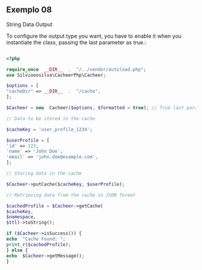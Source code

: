 ## Exemplo 08

<p>String Data Output</p>
To configure the output type you want, you have to enable it when you instantiate the class, passing the last parameter as true.:

```php

<?php

require_once  __DIR__  .  "/../vendor/autoload.php";
use Silviooosilva\CacheerPhp\Cacheer;

$options = [
"cacheDir" => __DIR__  .  "/cache",
];

$Cacheer = new  Cacheer($options, $formatted = true); // True last parameter

// Data to be stored in the cache

$cacheKey = 'user_profile_1234';

$userProfile = [
'id' => 123,
'name' => 'John Doe',
'email' => 'john.doe@example.com',
];

// Storing data in the cache

$Cacheer->putCache($cacheKey, $userProfile);

// Retrieving data from the cache in JSON format

$cachedProfile = $Cacheer->getCache(
$cacheKey, 
$namespace, 
$ttl)->toString();

if ($Cacheer->isSuccess()) {
echo  "Cache Found: ";
print_r($cachedProfile);
} else {
echo  $Cacheer->getMessage();
}

```